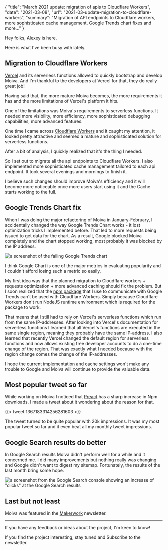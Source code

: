 {
    "title": "March 2021 update: migration of apis to Cloudflare Workers",
    "date": "2021-03-08",
    "url": "2021-03-update-migration-to-cloudflare-workers",
    "summary": "Migration of API endpoints to Cloudflare workers, more sophisticated cache management, Google Trends chart fixes and more..."
}

Hey folks, Alexey is here.

Here is what I've been busy with lately.

## Migration to Cloudflare Workers

[Vercel](https://vercel.com/) and its serverless functions allowed to quickly bootstrap and develop Moiva. And I'm thankful to the developers at Vercel for that, they do really great job! 

Having said that, the more mature Moiva becomes, the more requirements it has and the more limitations of Vercel's platform it hits.

One of the limitations was Moiva's requirements to serverless functions. It needed more visibility, more efficiency, more sophisticated debugging capabilities, more advanced features.

One time I came across [Cloudflare Workers](https://workers.cloudflare.com/) and it caught my attention, it looked pretty attractive and seemed a mature and sophisticated solution for serverless functions.

After a bit of analysis, I quickly realized that it's the thing I needed.

So I set out to migrate all the api endpoints to Cloudflare Workers. I also implemented more sophisticated cache management tailored to each api endpoint. It took several evenings and mornings to finish it.

I believe such changes should improve Moiva's efficiency and it will become more noticeable once more users start using it and the Cache starts working to the full. 

## Google Trends Chart fix
When I was doing the major refactoring of Moiva in January-February, I accidentally changed the way Google Trends Chart works - it lost optimization tricks I implemented before. That led to more requests being issued to get data for the chart. As a result, Google blocked Moiva completely and the chart stopped working, most probably it was blocked by the IP address.

![a screenshot of the failing Google Trends chart](/blog/images/2021-03-update/failed-google-trends-chart.png)

I think Google Chart is one of the major metrics in evaluating popularity and I couldn't afford losing such a metric so easily. 

My first idea was that the planned migration to Cloudflare workers + requests optimization + more advanced caching should fix the problem. But I soon realized that the [npm package](https://github.com/pat310/google-trends-api) that I use to communicate with Google Trends can't be used with Cloudflare Workers. Simply because Cloudflare Workers don't run NodeJS runtime environment which is required for the package to work.

That means that I still had to rely on Vercel's serverless functions which run from the same IP-addresses. After looking into Vercel's documentation for serverless functions I learned that all Vercel's functions are executed in the same single region, meaning they probably have the same IP-address. I also learned that recently Vercel changed the default region for serverless functions and now allows existing free developer accounts to do a one-time change of the region. That was exactly what I needed because with the region change comes the change of the IP-addresses.

I hope the current implementation and cache settings won't make any trouble to Google and Moiva will continue to provide the valuable data.

## Most popular tweet so far
While working on Moiva I noticed that [Preact](https://preactjs.com/) has a sharp increase in Npm downloads. I made a tweet about it wondering about the reason for that.

{{< tweet 1367183314256281603 >}}

The tweet turned to be quite popular with 20k impressions. It was my most popular tweet so far and it even beat all my monthly tweet impressions.

## Google Search results do better
In Google Search results Moiva didn't perform well for a while and it concerned me. I did many improvements but nothing really was changing and Google didn't want to digest my sitemap.
Fortunately, the results of the last month bring some hope.

![a screenshot from the Google Search console showing an increase of "clicks" at the Google Search results](/blog/images/2021-03-update/google-search.png)

## Last but not least
Moiva was featured in the [Makerwork](https://makerwork.substack.com/p/makerwork006) newsletter.



---

If you have any feedback or ideas about the project, I'm keen to know!

If you find the project interesting, stay tuned and Subscribe to the newsletter.
